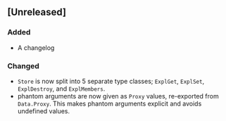## [Unreleased]
### Added
- A changelog

### Changed
- `Store` is now split into 5 separate type classes; `ExplGet`, `ExplSet`, `ExplDestroy`, and `ExplMembers`.
- phantom arguments are now given as `Proxy` values, re-exported from `Data.Proxy`. This makes phantom arguments explicit and avoids undefined values.
